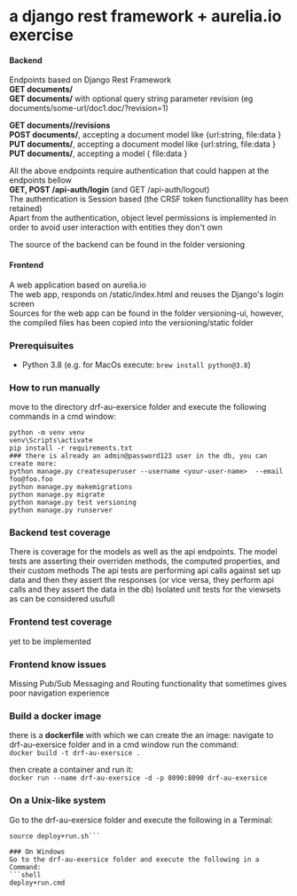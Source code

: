 
# a django rest framework + aurelia.io exercise  
#### Backend
Endpoints based on Django Rest Framework   
**GET documents/**   
**GET documents/<url>** with optional query string parameter revision  (eg documents/some-url/doc1.doc/?revision=1)
	
**GET documents/<url>/revisions**  
**POST documents/**, accepting a document  model like {url:string, file:data }  
**PUT documents/**, accepting a document  model like {url:string, file:data }  
**PUT documents/<url>**, accepting a model { file:data }  
  
All the above endpoints require authentication that could happen at the endpoints bellow  
**GET, POST /api-auth/login** (and GET /api-auth/logout)   
The authentication is Session based (the CRSF token functionallity has been retained)   
Apart from the authentication, object level permissions is implemented in order to avoid user interaction with entities they don't own
  
The source of the backend can be found in the folder versioning  
  
#### Frontend  
A web application based on aurelia.io   
The web app, responds on /static/index.html and reuses the Django's login screen  
Sources for the web app can be found in the folder versioning-ui, however, the compiled files has been copied into the versioning/static folder  
  
  
### Prerequisuites  
* Python 3.8 (e.g. for MacOs execute: `brew install python@3.8`)  
  
### How to run manually
move to the directory drf-au-exersice folder and execute the following commands in a cmd window:
```
python -m venv venv 
venv\Scripts\activate 
pip install -r requirements.txt
### there is already an admin@password123 user in the db, you can create more:
python manage.py createsuperuser --username <your-user-name>  --email foo@foo.foo 
python manage.py makemigrations
python manage.py migrate
python manage.py test versioning
python manage.py runserver
```

### Backend test coverage
There is coverage for the models as well as the api endpoints. 
The model tests are asserting their overriden methods, the computed properties, and their custom methods
The api tests are performing api calls against set up data and then they assert the responses (or vice versa, they perform api calls and they assert the data in the db)
Isolated unit tests for the viewsets as can be considered usufull

### Frontend test coverage
yet to be implemented
 
### Frontend know issues
Missing Pub/Sub Messaging and Routing functionality that sometimes gives poor navigation experience  

### Build a docker image  
there is a **dockerfile** with which we can create the an image:
navigate to drf-au-exersice folder and in a cmd window run the command:  
```docker build -t drf-au-exersice .```

then create a container and run it:  
```docker run --name drf-au-exersice -d -p 8090:8090 drf-au-exersice```  
  
  
### On a Unix-like system  
Go to the drf-au-exersice folder and execute the following in a Terminal:  
  
```shell  
source deploy+run.sh```  
  
### On Windows  
Go to the drf-au-exersice folder and execute the following in a Command:  
```shell  
deploy+run.cmd  
```
